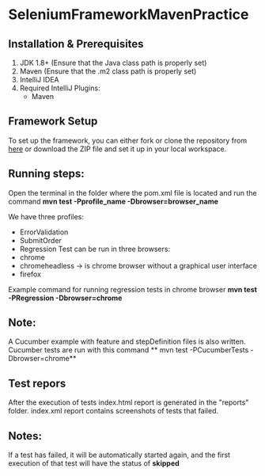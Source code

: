 # SeleniumFrameworkMavenPractice

## Installation & Prerequisites
1. JDK 1.8+ (Ensure that the Java class path is properly set)
2. Maven (Ensure that the .m2 class path is properly set)
3. IntelliJ IDEA
4. Required IntelliJ Plugins:
   - Maven
  
## Framework Setup
To set up the framework, you can either fork or clone the repository from [here](https://github.com/markogavrilovic032/SeleniumFrameworkMavenPractice/tree/master) or download the ZIP file and set it up in your local workspace.

## Running steps:
Open the terminal in the folder where the pom.xml file is located and run the command **mvn test -Pprofile_name -Dbrowser=browser_name**
   
We have three profiles:
  - ErrorValidation
  - SubmitOrder 
  - Regression
Test can be run in three browsers:
  - chrome
  - chromeheadless -> is chrome browser without a graphical user interface
  - firefox

Example command for running regression tests in chrome browser
**mvn test -PRegression -Dbrowser=chrome**

## Note:
A Cucumber example with feature and stepDefinition files is also written. Cucumber tests are run with this command
** mvn test -PCucumberTests -Dbrowser=chrome**

## Test repors
After the execution of tests index.html report is generated in the "reports" folder. 
index.xml report contains screenshots of tests that failed.

## Notes:
If a test has failed, it will be automatically started again, and the first execution of that test will have the status of **skipped**
